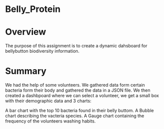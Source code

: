 # Belly_Protein

# Overview

The purpose of this assignment is to create a dynamic dahsboard for bellybutton biodiversity information.

# Summary

We had the help of some volunteers. We gathered data form certain bacteria form their body and gathered the data in a JSON file. We then created a dashbpoard where we can select a volunteer, we get a small box with their demographic data and 3 charts:

A bar chart with the top 10 bacteria found in their belly buttom.
A Bubble chart describing the vacteria species.
A Gauge chart containing the frequency of the volunteers washing habits.





